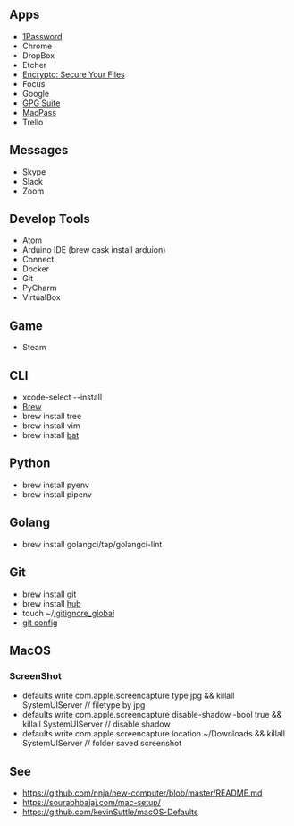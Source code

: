 ## Apps
- [1Password](https://1password.com/)
- Chrome
- DropBox
- Etcher
- [Encrypto: Secure Your Files](https://macpaw.com/encrypto)
- Focus
- Google
- [GPG Suite](https://gpgtools.org/)
- [MacPass](https://macpassapp.org/)
- Trello

## Messages
- Skype
- Slack
- Zoom

## Develop Tools
- Atom
- Arduino IDE (brew cask install arduion)
- Connect
- Docker
- Git
- PyCharm
- VirtualBox

## Game
- Steam

## CLI
- xcode-select --install
- [Brew](https://brew.sh/)
- brew install tree
- brew install vim
- brew install [bat](https://github.com/sharkdp/bat)

## Python
- brew install pyenv
- brew install pipenv

## Golang
- brew install golangci/tap/golangci-lint

## Git
- brew install [git](https://git-scm.com/)
- brew install [hub](https://github.com/github/hub)
- touch ~/[.gitignore_global](https://github.com/sgaynetdinov/rc/blob/master/.gitignore_global)
- [git config](https://github.com/sgaynetdinov/rc/blob/master/git_config)


## MacOS

### ScreenShot
- defaults write com.apple.screencapture type jpg && killall SystemUIServer // filetype by jpg
- defaults write com.apple.screencapture disable-shadow -bool true && killall SystemUIServer // disable shadow
- defaults write com.apple.screencapture location ~/Downloads && killall SystemUIServer // folder saved screenshot

## See
- https://github.com/nnja/new-computer/blob/master/README.md
- https://sourabhbajaj.com/mac-setup/
- https://github.com/kevinSuttle/macOS-Defaults
